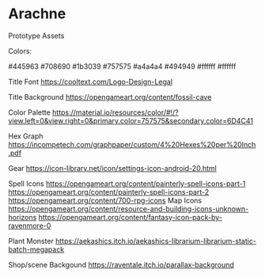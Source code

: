 # Arachne
Prototype Assets

Colors:
<!-- ?xml version="1.0" encoding="UTF-8"? -->
<resources>
<color name="primaryColor">#445963</color>
<color name="primaryLightColor">#708690</color>
<color name="primaryDarkColor">#1b3039</color>
<color name="secondaryColor">#757575</color>
<color name="secondaryLightColor">#a4a4a4</color>
<color name="secondaryDarkColor">#494949</color>
<color name="primaryTextColor">#ffffff</color>
<color name="secondaryTextColor">#ffffff</color>
</resources>


Title Font
https://cooltext.com/Logo-Design-Legal

Title Background
https://opengameart.org/content/fossil-cave

Color Palette https://material.io/resources/color/#!/?view.left=0&view.right=0&primary.color=757575&secondary.color=6D4C41

Hex Graph
https://incompetech.com/graphpaper/custom/4%20Hexes%20per%20Inch.pdf

Gear
https://icon-library.net/icon/settings-icon-android-20.html

Spell Icons
https://opengameart.org/content/painterly-spell-icons-part-1
https://opengameart.org/content/painterly-spell-icons-part-2
https://opengameart.org/content/700-rpg-icons
Map Icons
https://opengameart.org/content/resource-and-building-icons-unknown-horizons
https://opengameart.org/content/fantasy-icon-pack-by-ravenmore-0

Plant Monster
https://aekashics.itch.io/aekashics-librarium-librarium-static-batch-megapack

Shop/scene Backgound
https://raventale.itch.io/parallax-background


